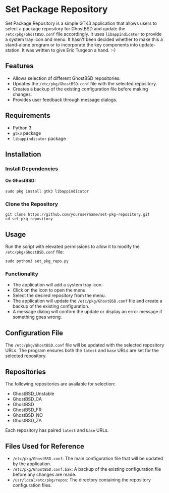 # Set Package Repository

Set Package Repository is a simple GTK3 application that allows users to select a package repository for GhostBSD and update the `/etc/pkg/GhostBSD.conf` file accordingly. It uses `libappindicator` to provide a system tray icon and menu.
It hasn't been decided whether to make this a stand-alone program or to incorporate the key components into update-station. It was written to give Eric Turgeon a hand. :-)

## Features

- Allows selection of different GhostBSD repositories.
- Updates the `/etc/pkg/GhostBSD.conf` file with the selected repository.
- Creates a backup of the existing configuration file before making changes.
- Provides user feedback through message dialogs.

## Requirements

- Python 3
- `gtk3` package
- `libappindicator` package

## Installation

### Install Dependencies

#### On GhostBSD:

```
sudo pkg install gtk3 libappindicator
```

### Clone the Repository

```
git clone https://github.com/yourusername/set-pkg-repository.git
cd set-pkg-repository
```

## Usage

Run the script with elevated permissions to allow it to modify the `/etc/pkg/GhostBSD.conf` file:

```
sudo python3 set_pkg_repo.py
```

### Functionality

- The application will add a system tray icon.
- Click on the icon to open the menu.
- Select the desired repository from the menu.
- The application will update the `/etc/pkg/GhostBSD.conf` file and create a backup of the existing configuration.
- A message dialog will confirm the update or display an error message if something goes wrong.

## Configuration File

The `/etc/pkg/GhostBSD.conf` file will be updated with the selected repository URLs. The program ensures both the `latest` and `base` URLs are set for the selected repository.

## Repositories

The following repositories are available for selection:

- GhostBSD_Unstable
- GhostBSD_CA
- GhostBSD
- GhostBSD_FR
- GhostBSD_NO
- GhostBSD_ZA

Each repository has paired `latest` and `base` URLs.

## Files Used for Reference

- `/etc/pkg/GhostBSD.conf`: The main configuration file that will be updated by the application.
- `/etc/pkg/GhostBSD.conf.bak`: A backup of the existing configuration file before any changes are made.
- `/usr/local/etc/pkg/repos`: The directory containing the repository configuration files.
